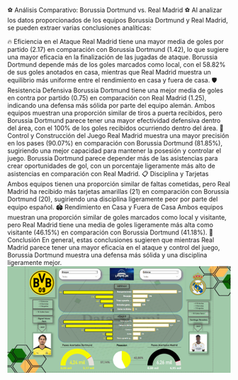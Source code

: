 ⚽ Análisis Comparativo: Borussia Dortmund vs. Real Madrid ⚽
Al analizar los datos proporcionados de los equipos Borussia Dortmund y Real Madrid, se pueden extraer varias conclusiones analíticas:

🔥 Eficiencia en el Ataque
Real Madrid tiene una mayor media de goles por partido (2.17) en comparación con Borussia Dortmund (1.42), lo que sugiere una mayor eficacia en la finalización de las jugadas de ataque.
Borussia Dortmund depende más de los goles marcados como local, con el 58.82% de sus goles anotados en casa, mientras que Real Madrid muestra un equilibrio más uniforme entre el rendimiento en casa y fuera de casa.
🛡️ Resistencia Defensiva
Borussia Dortmund tiene una mejor media de goles en contra por partido (0.75) en comparación con Real Madrid (1.25), indicando una defensa más sólida por parte del equipo alemán.
Ambos equipos muestran una proporción similar de tiros a puerta recibidos, pero Borussia Dortmund parece tener una mayor efectividad defensiva dentro del área, con el 100% de los goles recibidos ocurriendo dentro del área.
🎯 Control y Construcción del Juego
Real Madrid muestra una mayor precisión en los pases (90.07%) en comparación con Borussia Dortmund (81.85%), sugiriendo una mejor capacidad para mantener la posesión y controlar el juego.
Borussia Dortmund parece depender más de las asistencias para crear oportunidades de gol, con un porcentaje ligeramente más alto de asistencias en comparación con Real Madrid.
📋 Disciplina y Tarjetas
Ambos equipos tienen una proporción similar de faltas cometidas, pero Real Madrid ha recibido más tarjetas amarillas (21) en comparación con Borussia Dortmund (20), sugiriendo una disciplina ligeramente peor por parte del equipo español.
🏟️ Rendimiento en Casa y Fuera de Casa
Ambos equipos muestran una proporción similar de goles marcados como local y visitante, pero Real Madrid tiene una media de goles ligeramente más alta como visitante (46.15%) en comparación con Borussia Dortmund (41.18%).
🏅 Conclusión
En general, estas conclusiones sugieren que mientras Real Madrid parece tener una mayor eficacia en el ataque y control del juego, Borussia Dortmund muestra una defensa más sólida y una disciplina ligeramente mejor.
![Reporte final champions](image.png)

